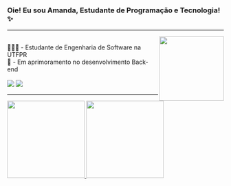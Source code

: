 ### Oie! Eu sou Amanda, Estudante de Programação e Tecnologia! ✨

<hr><img align="right" width="150" src="https://media.giphy.com/media/LmNwrBhejkK9EFP504/giphy.gif"/>
<div style="display: inline_block"><br>
👩🏽‍💻 - Estudante de Engenharia de Software na UTFPR <br>
📖 - Em aprimoramento no desenvolvimento Back-end
</div>

<div style="display: inline_block"><br>
  <a href="https://www.linkedin.com/in/amanda-machado-97b5791a6/" target="_blank"><img src="https://img.shields.io/badge/-LinkedIn-%230077B5?style=for-the-badge&logo=linkedin&logoColor=white" target="_blank"></a>
  <img src="https://komarev.com/ghpvc/?username=amandabmach&style=for-the-badge"/>
</div>
<hr>
<div>
 <a href="https://github.com/amandabmach">
 <img height="180em" src="https://github-readme-stats.vercel.app/api?username=amandabmach&show_icons=true&theme=aura&include_all_commits=true&count_private=true"/>
 <img height="180em" src="https://github-readme-stats.vercel.app/api/top-langs/?username=amandabmach&layout=compact&langs_count=7&theme=aura"/>
</div>
